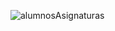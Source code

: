 ![alumnosAsignaturas](https://github.com/user-attachments/assets/6dbd1f60-50ea-461d-8cab-c50d8a025942)

